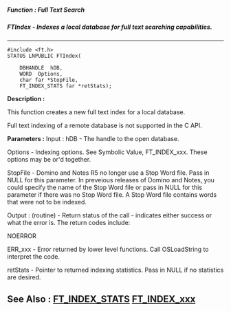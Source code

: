 ##### Function : Full Text Search
##### FTIndex - Indexes a local database for full text searching capabilities.
---
```
#include <ft.h>
STATUS LNPUBLIC FTIndex(

	DBHANDLE  hDB,
	WORD  Options,
	char far *StopFile,
	FT_INDEX_STATS far *retStats);
```
**Description :**

This function creates a new full text index for a local database.  

Full text indexing of a remote database is not supported in the C API.

**Parameters :**
Input :
hDB  -  The handle to the open database.

Options  -  Indexing options.  See Symbolic Value, FT_INDEX_xxx.  These options may be or'd together.

StopFile  -  Domino and Notes R5 no longer use a Stop Word file.  Pass in NULL for this parameter.  In preveious releases of Domino and Notes, you could specify the name of the Stop Word file or pass in NULL for this parameter if there was no Stop Word file.  A Stop Word file contains words that were not to be indexed.  

Output :
(routine)  -    Return status of the call - indicates either success or what the error is. The return codes include:

NOERROR

ERR_xxx - Error returned by lower level functions. Call OSLoadString to interpret the code.


retStats  -  Pointer to returned indexing statistics.  Pass in NULL if no statistics are desired.


**See Also :**
[FT_INDEX_STATS](/domino-c-api-docs/reference/Data/FT_INDEX_STATS)
[FT_INDEX_xxx](/domino-c-api-docs/reference/Symb/FT_INDEX_xxx)
---
